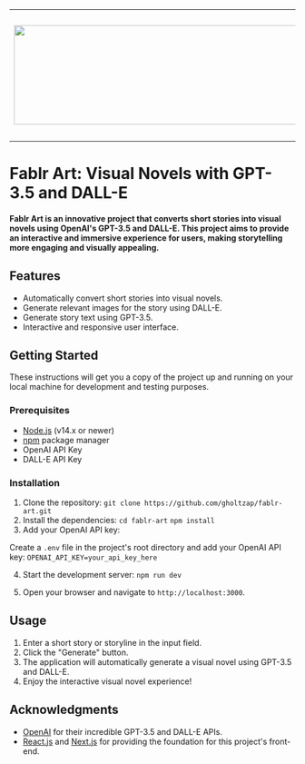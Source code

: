
<table>
  <tr>
    <td><img src="https://media.discordapp.net/attachments/1097944377109774346/1101344385230196736/fablr_text.png" width="500" height="175"></td>
    <td><img src="https://media.discordapp.net/attachments/1097944377109774346/1101344384898826296/fablr_logo.png" width="225" height="225"></td>
  </tr>
</table>

# Fablr Art: Visual Novels with GPT-3.5 and DALL-E

#### Fablr Art is an innovative project that converts short stories into visual novels using OpenAI's GPT-3.5 and DALL-E. This project aims to provide an interactive and immersive experience for users, making storytelling more engaging and visually appealing.


## Features

- Automatically convert short stories into visual novels.
- Generate relevant images for the story using DALL-E.
- Generate story text using GPT-3.5.
- Interactive and responsive user interface.

## Getting Started

These instructions will get you a copy of the project up and running on your local machine for development and testing purposes.

### Prerequisites

- [Node.js](https://nodejs.org/en/) (v14.x or newer)
- [npm](https://www.npmjs.com/) package manager
- OpenAI API Key
- DALL-E API Key

### Installation

1. Clone the repository:
```git clone https://github.com/gholtzap/fablr-art.git```
2. Install the dependencies:
```cd fablr-art``` 
```npm install```
3. Add your OpenAI API key:



Create a `.env` file in the project's root directory and add your OpenAI API key:
```OPENAI_API_KEY=your_api_key_here```

4. Start the development server:
```npm run dev```


5. Open your browser and navigate to `http://localhost:3000`.

## Usage

1. Enter a short story or storyline in the input field.
2. Click the "Generate" button.
3. The application will automatically generate a visual novel using GPT-3.5 and DALL-E.
4. Enjoy the interactive visual novel experience!

## Acknowledgments

- [OpenAI](https://www.openai.com/) for their incredible GPT-3.5 and DALL-E APIs.
- [React.js](https://reactjs.org/) and [Next.js](https://nextjs.org/) for providing the foundation for this project's front-end.



